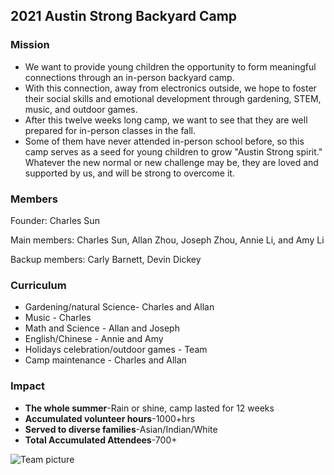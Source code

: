## 2021 Austin Strong Backyard Camp

### Mission

* We want to provide young children the opportunity to form meaningful connections through an in-person backyard camp. 
* With this connection, away from electronics outside, we hope to foster their social skills and emotional development through gardening, STEM, music, and outdoor games. 
* After this twelve weeks long camp, we want to see that they are well prepared for in-person classes in the fall. 
* Some of them have never attended in-person school before, so this camp serves as a seed for young children to grow "Austin Strong spirit." Whatever the new normal or new challenge may be, they are loved and supported by us, and will be strong to overcome it. 


### Members

Founder: Charles Sun

Main members: Charles Sun, Allan Zhou, Joseph Zhou, Annie Li, and Amy Li

Backup members: Carly Barnett, Devin Dickey

### Curriculum
* Gardening/natural Science-  Charles and Allan
* Music - Charles
* Math and Science - Allan and Joseph
* English/Chinese - Annie and Amy
* Holidays celebration/outdoor games - Team
* Camp maintenance - Charles and Allan

### Impact

* **The whole summer**-Rain or shine, camp lasted for 12 weeks
* **Accumulated volunteer hours**-1000+hrs
* **Served to diverse families**-Asian/Indian/White
* **Total Accumulated Attendees**-700+

<img src="/Website%20Folder/Team/Team.JPG"
     alt="Team picture"
     style="" />
